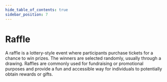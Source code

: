 ```yaml
---
hide_table_of_contents: true
sidebar_position: 7
---
```


# Raffle

A raffle is a lottery-style event where participants purchase tickets for a chance to win prizes. The winners are
selected randomly, usually through a drawing. Raffles are commonly used for fundraising or promotional purposes and
provide a fun and accessible way for individuals to potentially obtain rewards or gifts.
